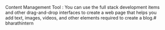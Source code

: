 Content Management Tool :
You can use the full stack development items and other
drag-and-drop interfaces to create a
web page that helps you add text, images,
videos, and other elements required to
create a blog.# bharathintern
